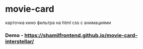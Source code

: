 # movie-card
карточка кино фильтра на html css с анимациями
### Demo - https://shamilfrontend.github.io/movie-card-interstellar/
